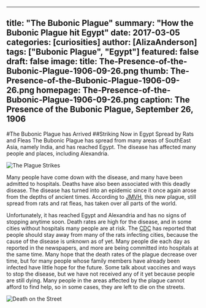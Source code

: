 ---
title: "The Bubonic Plague"
summary: "How the Bubonic Plague hit Egypt"
date: 2017-03-05
categories: [curiosities]
author: [AlizaAnderson]
tags: ["Bubonic Plague", "Egypt"]
featured: false
draft: false
image:
    title: The-Presence-of-the-Bubonic-Plague-1906-09-26.png
    thumb: The-Presence-of-the-Bubonic-Plague-1906-09-26.png
    homepage: The-Presence-of-the-Bubonic-Plague-1906-09-26.png
    caption: The Presence of the Bubonic Plague, September 26, 1906
  ---
#The Bubonic Plague has Arrived
##Striking Now in Egypt
Spread by Rats and Fleas
The Bubonic Plague has spread from many areas of SouthEast Asia, namely India, and has reached Egypt. The disease has affected many people and places, including Alexandria.

![The Plague Strikes](https://github.com/dig-eg-gaz/dig-eg-gaz.github.io/blob/master/images/AndersonBubonicPlague2.png?raw=true)

Many people have come down with the disease, and many have been admitted to hospitals. Deaths have also been
associated with this deadly disease. The disease has turned into an epidemic since it once again arose from the depths of ancient times. According to [JMVH](http://jmvh.org/article/the-history-of-plague-part-1-the-three-great-pandemics/), this new plague, still spread from rats and rat fleas, has taken over all parts of the world.

Unfortunately, it has reached Egypt and Alexandria and has no signs of stopping anytime soon. Death rates are high for the disease, and in some cities without hospitals many people are at risk. The [CDC](https://www.cdc.gov/plague/history/) has reported that people should stay away from many of the rats infecting cities, because the cause of the disease is unknown as of yet. Many people die each day as reported in the newspapers, and more are being committed into hospitals at the same time. Many hope that the death rates of the plague decrease over time, but for many people whose family members have already been infected have little hope for the future. Some talk about vaccines and ways to stop the disease, but we have not received any of it yet because people are still dying. Many people in the areas affected by the plague cannot afford to find help, so in some cases, they are left to die on the streets.

![Death on the Street](https://github.com/dig-eg-gaz/dig-eg-gaz.github.io/blob/master/images/AndersonBubonicPlague2.png?raw=true)
